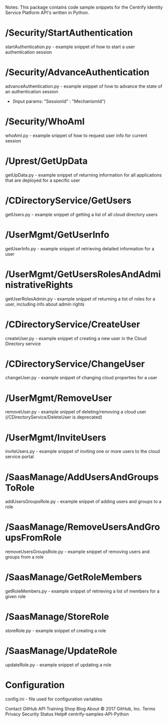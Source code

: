 Notes: This package contains code sample snippets for the Centrify Identity Service Platform API's written in Python.

# /Security/StartAuthentication
  startAuthentication.py - example snippet of how to start a user authentication session

# /Security/AdvanceAuthentication 
  advanceAuthentication.py - example snippet of how to advance the state of an authentication session
  * (Input params: "SessionId" : "MechanismId")
  
# /Security/WhoAmI
  whoAmI.py - example snippet of how to request user info for current session
  
# /Uprest/GetUpData
  getUpData.py - example snippet of returning information for all applications that are deployed for a specific user
  
# /CDirectoryService/GetUsers
  getUsers.py - example snippet of getting a list of all cloud directory users

# /UserMgmt/GetUserInfo
  getUserInfo.py - example snippet of retrieving detailed information for a user
  
# /UserMgmt/GetUsersRolesAndAdministrativeRights
  getUserRolesAdmin.py - example snippet of returning a list of roles for a user, including info about admin rights
  
# /CDirectoryService/CreateUser
  createUser.py - example snippet of creating a new user in the Cloud Directory service
  
# /CDirectoryService/ChangeUser
  changeUser.py - example snippet of changing cloud properties for a user
  
# /UserMgmt/RemoveUser
  removeUser.py - example snippet of deleting/removing a cloud user (/CDirectoryService/DeleteUser is deprecated)
  
# /UserMgmt/InviteUsers
  inviteUsers.py - example snippet of inviting one or more users to the cloud service portal
  
# /SaasManage/AddUsersAndGroupsToRole
  addUsersGroupsRole.py - example snippet of adding users and groups to a role
  
# /SaasManage/RemoveUsersAndGroupsFromRole
  removeUsersGroupsRole.py - example snippet of removing users and groups from a role
  
# /SaasManage/GetRoleMembers
  getRoleMembers.py - example snippet of retrieving a list of members for a given role
  
# /SaasManage/StoreRole
  storeRole.py - example snippet of creating a role
  
# /SaasManage/UpdateRole
  updateRole.py - example snippet of updating a role
  
# Configuration
  config.ini - file used for configuration variables
  
Contact GitHub API Training Shop Blog About © 2017 GitHub, Inc. Terms Privacy Security Status Help# centrify-samples-API-Python

